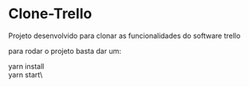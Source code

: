 # Clone-Trello
Projeto desenvolvido para clonar as funcionalidades do software trello

para rodar o projeto basta dar um:

yarn install\
yarn start\

